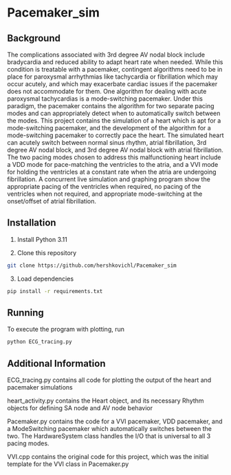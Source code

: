 # Pacemaker_sim

## Background
The complications associated with 3rd degree AV nodal block include bradycardia and reduced ability to adapt heart rate when needed. While this condition is treatable with a pacemaker, contingent algorithms need to be in place for paroxysmal arrhythmias like tachycardia or fibrillation which may occur acutely, and which may exacerbate cardiac issues if the pacemaker does not accommodate for them. One algorithm for dealing with acute paroxysmal tachycardias is a mode-switching pacemaker. Under this paradigm, the pacemaker contains the algorithm for two separate pacing modes and can appropriately detect when to automatically switch between the modes. This project contains the simulation of a heart which is apt for a mode-switching pacemaker, and the development of the algorithm for a mode-switching pacemaker to correctly pace the heart. The simulated heart can acutely switch between normal sinus rhythm, atrial fibrillation, 3rd degree AV nodal block, and 3rd degree AV nodal block with atrial fibrillation. The two pacing modes chosen to address this malfunctioning heart include a VDD mode for pace-matching the ventricles to the atria, and a VVI mode for holding the ventricles at a constant rate when the atria are undergoing fibrillation. A concurrent live simulation and graphing program show the appropriate pacing of the ventricles when required, no pacing of the ventricles when not required, and appropriate mode-switching at the onset/offset of atrial fibrillation. 

## Installation
1. Install Python 3.11

2. Clone this repository 
```bash
git clone https://github.com/hershkovichl/Pacemaker_sim
```

3. Load dependencies 
```bash
pip install -r requirements.txt
```

## Running
To execute the program with plotting, run 
```bash
python ECG_tracing.py
```

## Additional Information
ECG_tracing.py contains all code for plotting the output of the heart and pacemaker simulations

heart_activity.py contains the Heart object, and its necessary Rhythm objects for defining SA node and AV node behavior

Pacemaker.py contains the code for a VVI pacemaker, VDD pacemaker, and a ModeSwitching pacemaker which automatically switches between the two. The HardwareSystem class handles the I/O that is universal to all 3 pacing modes.

VVI.cpp contains the original code for this project, which was the initial template for the VVI class in Pacemaker.py
